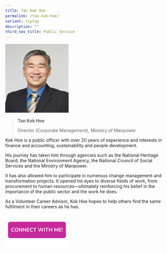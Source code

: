 ```yaml
---
title: Tan Kok Hoe
permalink: /tan-kok-hoe/
variant: tiptap
description: ""
third_nav_title: Public Service
---
```

<p></p>
<div class="isomer-image-wrapper">
<img style="width: 40%;" height="auto" width="100%" alt="" src="/images/Profile Photos/Tan_Kok_Hoe_1_copy.jpg">
</div>
<blockquote>
<p></p>
<p><strong>Tan Kok Hoe</strong>
</p>
<p>Director (Corporate Management), Ministry of Manpower</p>
<p></p>
</blockquote>
<p>Kok Hoe is a public officer with over 20 years of experience and interests
in finance and accounting, sustainability and people development.</p>
<p>His journey has taken him through agencies such as the National Heritage
Board, the National Environment Agency, the National Council of Social
Services and the Ministry of Manpower.</p>
<p>It has also allowed him to participate in numerous change management and
transformation projects. It opened his eyes to diverse fields of work,
from procurement to human resources—ultimately reinforcing his belief in
the importance of the public sector and the work he does.</p>
<p>As a Volunteer Career Advisor, Kok Hoe hopes to help others find the same
fulfilment in their careers as he has.</p>
<p></p>
<p></p>
<div class="isomer-image-wrapper">
<img style="width: 40%;" height="auto" width="100%" alt="" src="/images/CONNECT_WITH_ME.png">
</div>
<p></p>